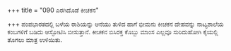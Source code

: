 +++
title = "090 ಎರಗಿದೊಡೆ ಕೀಚಕನ"

+++
ಪಂಪಭಾರತದಲ್ಲಿ ಬಳೆಯ ರಾಶಿಯನ್ನು ಆನೆಯು ತುಳಿದ ಹಾಗೆ ಭೀಮನು ಕೀಚಕನ ದೇಹವನ್ನು ನಾಟ್ಯಶಾಲೆಯ ಕಂಬಗಳಿಗೆ ಬಡಿದು ಆಸ್ಫೋಟಿಸಿ ಬೀಸುತ್ತಾನೆ. ಕೀಚಕನ ಬಿಸಿರಕ್ತ ಕೊಬ್ಬು ಮಾಂಸ ಎಲ್ಲವೂ ಸುರಿದುಹೋಗಿ ಕೈಯಲ್ಲಿ ತೊಗಲು ಮಾತ್ರ ಉಳಿಯಿತು.